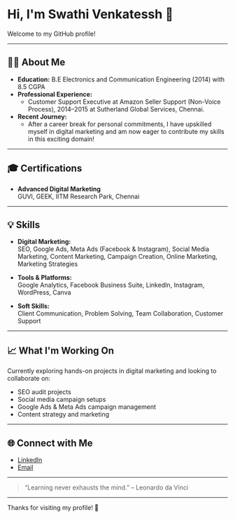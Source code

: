 # Hi, I'm Swathi Venkatessh 👋

Welcome to my GitHub profile!

---

## 👩‍💻 About Me

- **Education:** B.E Electronics and Communication Engineering (2014) with 8.5 CGPA
- **Professional Experience:**  
  - Customer Support Executive at Amazon Seller Support (Non-Voice Process), 2014–2015 at Sutherland Global Services, Chennai.
- **Recent Journey:**  
  - After a career break for personal commitments, I have upskilled myself in digital marketing and am now eager to contribute my skills in this exciting domain!

---

## 🎓 Certifications

- **Advanced Digital Marketing**  
  GUVI, GEEK, IITM Research Park, Chennai

---

## 💡 Skills

- **Digital Marketing:**  
  SEO, Google Ads, Meta Ads (Facebook & Instagram), Social Media Marketing, Content Marketing, Campaign Creation, Online Marketing, Marketing Strategies

- **Tools & Platforms:**  
  Google Analytics, Facebook Business Suite, LinkedIn, Instagram, WordPress, Canva

- **Soft Skills:**  
  Client Communication, Problem Solving, Team Collaboration, Customer Support

---

## 📈 What I'm Working On

Currently exploring hands-on projects in digital marketing and looking to collaborate on:
- SEO audit projects
- Social media campaign setups
- Google Ads & Meta Ads campaign management
- Content strategy and marketing

---

## 🌐 Connect with Me

- [LinkedIn](https://www.linkedin.com/feed/)
- [Email](mailto:your.email@example.com) <!-- Update with your real email if you wish -->

---

> “Learning never exhausts the mind.” – Leonardo da Vinci

---

Thanks for visiting my profile! 🚀
